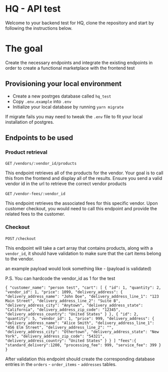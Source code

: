 # HQ - API test

Welcome to your backend test for HQ, clone the repository and start by
following the instructions below.

# The goal

Create the necessary endpoints and integrate the existing endpoints in order to create a functional marketplace with the frontend test

## Provisioning your local environment

- Create a new postrges database called `hq_test`
- Copy `.env.example` into `.env`
- Initialize your local database by running `yarn migrate`

If migrate fails you may need to tweak the `.env` file to fit your local
installation of postgres.

## Endpoints to be used

### Product retrieval

`GET` `/vendors/:vendor_id/products`

This endpoint retrieves all of the products for the vendor. Your goal is to call this from the frontend and display all of the results. Ensure you send a valid vendor id in the url to retrieve the correct vendor products

`GET` `/vendor-fees/:vendor_id`

This endpoint retrieves the associated fees for this specific vendor. Upon customer checkout, you would need to call this endpoint and provide the related fees to the customer.

### Checkout

`POST` `/checkout`

This endpoint will take a cart array that contains products, along with
a `vendor_id`, it should have validation to make sure
that the cart items belong to the vendor.

an example payload would look something like - (payload is validated)

P.S. You can hardcode the vendor_id as 1 for the test

`{
    "customer_name": "person test",
    "cart": [
        {
            "id": 1,
            "quantity": 2,
            "vendor_id": 1,
            "price": 1099,
            "delivery_address": {
                "delivery_address_name": "John Doe",
                "delivery_address_line_1": "123 Main Street",
                "delivery_address_line_2": "Suite B",
                "delivery_address_city": "Anytown",
                "delivery_address_state": "California",
                "delivery_address_zip_code": "12345",
                "delivery_address_country": "United States"
            }
        },
        {
            "id": 2,
            "quantity": 5,
            "vendor_id": 1,
            "price": 999,
            "delivery_address": {
                "delivery_address_name": "Alice Smith",
                "delivery_address_line_1": "456 Elm Street",
                "delivery_address_line_2": "",
                "delivery_address_city": "Othertown",
                "delivery_address_state": "New York",
                "delivery_address_zip_code": "54321",
                "delivery_address_country": "United States"
            }
        }
    ]
    "fees":{
        "standard_delivery":1200,
        "processing_fee": 999,
        "service_fee": 399
    }
}`

After validation this endpoint should create the corresponding database
entries in the `orders` - `order_items` - `addresses` tables.
